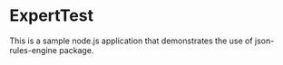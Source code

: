 # ExpertTest

This is a sample node.js application that demonstrates the use of json-rules-engine package.
